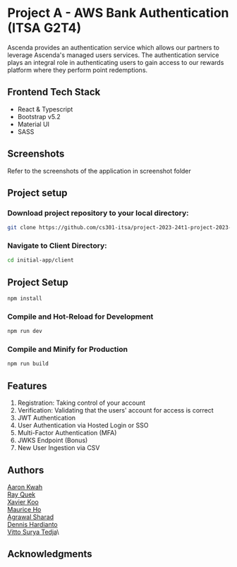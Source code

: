 # Project A - AWS Bank Authentication (ITSA G2T4)

Ascenda provides an authentication service which allows our partners to leverage Ascenda's managed users services. The authentication service plays an integral role in authenticating users to gain access to our rewards platform where they perform point redemptions. 


## Frontend Tech Stack

- React & Typescript
- Bootstrap v5.2
- Material UI
- SASS

## Screenshots
Refer to the screenshots of the application in screenshot folder

## Project setup

### Download project repository to your local directory:

```sh
git clone https://github.com/cs301-itsa/project-2023-24t1-project-2023-24t1-g2-t4.git
```

### Navigate to Client Directory:

```sh
cd initial-app/client
```

## Project Setup

```sh
npm install
```

### Compile and Hot-Reload for Development

```sh
npm run dev
```

### Compile and Minify for Production

```sh
npm run build
```

## Features
1. Registration: Taking control of your account
2. Verification: Validating that the users' account for access is correct
3. JWT Authentication
4. User Authentication via Hosted Login or SSO
5. Multi-Factor Authentication (MFA)
6. JWKS Endpoint (Bonus)
7. New User Ingestion via CSV


## Authors

[Aaron Kwah](https://github.com/A2ron-k)\
[Ray Quek](https://github.com/rayquekCW)\
[Xavier Koo](https://github.com/xavierkoo)\
[Maurice Ho](https://github.com/HZKmaurice)\
[Agrawal Sharad](https://github.com/Sharad-Agrawal)\
[Dennis Hardianto](https://github.com/DennisH18)\
[Vitto Surya Tedja](https://github.com/vittotedja)\

## Acknowledgments